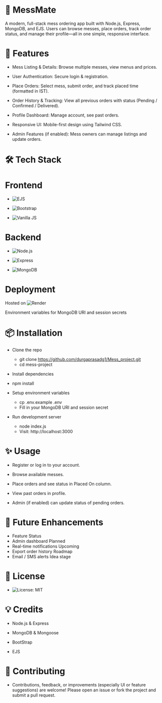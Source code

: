# 🥘 MessMate 

A modern, full-stack mess ordering app built with Node.js, Express, MongoDB, and EJS.
Users can browse messes, place orders, track order status, and manage their profile—all in one simple, responsive interface.

# 🚀 Features 

- Mess Listing & Details: Browse multiple messes, view menus and prices.

- User Authentication: Secure login & registration.

- Place Orders: Select mess, submit order, and track placed time (formatted in IST).

- Order History & Tracking: View all previous orders with status (Pending / Confirmed / Delivered).

- Profile Dashboard: Manage account, see past orders.

- Responsive UI: Mobile-first design using Tailwind CSS.

- Admin Features (if enabled): Mess owners can manage listings and update orders.

# 🛠️ Tech Stack 

# Frontend

- ![EJS](https://img.shields.io/badge/EJS-3.x-blue?logo=ejs)
  
- ![Bootstrap](https://img.shields.io/badge/Bootstrap-5.x-purple?logo=bootstrap)
  
- ![Vanilla JS](https://img.shields.io/badge/Vanilla%20JS-ES6-yellow?logo=javascript)


# Backend

- ![Node.js](https://img.shields.io/badge/Node.js-18.x-green?logo=node.js) 

- ![Express](https://img.shields.io/badge/Express.js-backend-lightgrey?logo=express)
  
- ![MongoDB](https://img.shields.io/badge/MongoDB-Atlas-blue?logo=mongodb)

# Deployment

Hosted on ![Render](https://img.shields.io/badge/Render-Active-brightgreen?logo=render)


Environment variables for MongoDB URI and session secrets

# 📦 Installation
- Clone the repo
  - git clone https://github.com/durgaprasadg1/Mess_project.git
  - cd mess-project

- Install dependencies
 - npm install

- Setup environment variables
  - cp .env.example .env
  - Fill in your MongoDB URI and session secret

- Run development server
  - node index.js
  - Visit: http://localhost:3000

 # ✨ Usage 

- Register or log in to your account.

- Browse available messes.

- Place orders and see status in Placed On column.

- View past orders in profile.

- Admin (if enabled) can update status of pending orders.

# 🎯 Future Enhancements 
- Feature	Status
- Admin dashboard	Planned
- Real-time notifications	Upcoming
- Export order history	Roadmap
- Email / SMS alerts	Idea stage

# 📄 License

- ![License: MIT](https://img.shields.io/badge/License-MIT-yellow.svg)

# 💡 Credits

- Node.js & Express

- MongoDB & Mongoose

- BootStrap 

- EJS
# 🤝 Contributing

- Contributions, feedback, or improvements (especially UI or feature suggestions) are welcome! Please open an issue or fork the project and submit a pull request.
